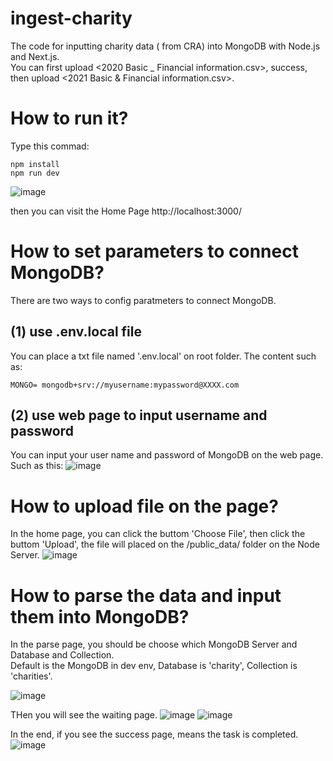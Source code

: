 # ingest-charity
The code for inputting charity data ( from CRA)  into MongoDB with Node.js and Next.js.    
You can first upload <2020 Basic _ Financial information.csv>, success, then upload <2021 Basic & Financial information.csv>.


# How to run it?
Type this commad:
~~~
npm install
npm run dev
~~~

![image](https://user-images.githubusercontent.com/75282285/161338659-5e639f35-0537-46da-ad18-d03e581d152c.png)     

then you can visit the Home Page   http://localhost:3000/


# How to set parameters to connect MongoDB?
There are two ways to config paratmeters to connect MongoDB.
## (1) use .env.local file
You can place a txt file named '.env.local' on root folder. The content such as:
~~~
MONGO= mongodb+srv://myusername:mypassword@XXXX.com
~~~
## (2) use web page to input username and password
You can input your user name and password of MongoDB on the web page. Such as this:
![image](https://user-images.githubusercontent.com/75282285/161391305-64dbf23d-5902-4125-bcc3-263ac5c9bcc1.png)


# How to upload file on the page?

In the home page, you can click the buttom 'Choose File', then click the buttom 'Upload', the file will placed on the /public_data/ folder on the Node Server.
![image](https://user-images.githubusercontent.com/75282285/161338890-d8283b24-aed3-4f09-8a3e-6415691dfcab.png)

# How to parse the data and input them into MongoDB?

In the parse page, you should be choose which MongoDB Server and Database and Collection.   
Default is the MongoDB in dev env, Database is 'charity', Collection is 'charities'.

![image](https://user-images.githubusercontent.com/75282285/161391349-6bdadfa3-2f67-4394-9240-149b5384dc82.png)    

THen you will see the waiting page.
![image](https://user-images.githubusercontent.com/75282285/161339240-f9471942-b350-4436-a713-ea6c46543f89.png)
![image](https://user-images.githubusercontent.com/75282285/161341225-e0c9f770-499f-4234-828b-dbc8958cae91.png)

In the end, if you see the success page, means the task is completed.
![image](https://user-images.githubusercontent.com/75282285/161339369-87340974-76f9-47f9-ba8b-148fc115214e.png)

